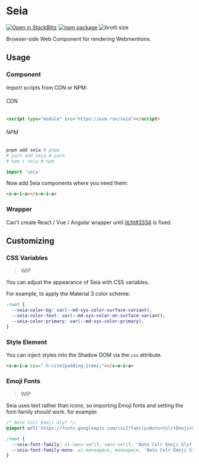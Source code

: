 # Seia

[![Open in StackBlitz](https://developer.stackblitz.com/img/open_in_stackblitz_small.svg)](https://stackblitz.com/github/importantimport/seia?file=index.html)
[![npm package](https://img.shields.io/npm/v/seia)](https://www.npmjs.com/package/seia)
![brotli size](https://img.badgesize.io/https://esm.run/seia?compression=brotli)

Browser-side Web Component for rendering Webmentions.

## Usage

### Component

Import scripts from CDN or NPM:

###### CDN

```html
<script type="module" src="https://esm.run/seia"></script>
```

###### NPM

```bash
pnpm add seia # pnpm
# yarn add seia # yarn
# npm i seia # npm
```

```ts
import 'seia'
```

Now add Seia components where you need them:

```html
<s-e-i-a></s-e-i-a>
```

### Wrapper

Can't create React / Vue / Angular wrapper until [lit/lit#3334](https://github.com/lit/lit/issues/3334) is fixed.

## Customizing

### CSS Variables

> WIP

You can adjust the appearance of Seia with CSS variables.

For example, to apply the Material 3 color scheme:

```css
:root {
  --seia-color-bg: var(--md-sys-color-surface-variant);
  --seia-color-text: var(--md-sys-color-on-surface-variant);
  --seia-color-primary: var(--md-sys-color-primary);
}
```

### Style Element

You can inject styles into the Shadow DOM via the `css` attribute.

```html
<s-e-i-a css=".h-cite{padding:1rem};"></s-e-i-a>
```

### Emoji Fonts

> WIP

Seia uses text rather than icons, so importing Emoji fonts and setting the font-family should work. for example:

```css
/* Noto Colr Emoji Glyf */
@import url('https://fonts.googleapis.com/css2?family=Noto+Colr+Emoji+Glyf&display=swap');

:root {
  --seia-font-family: ui-sans-serif, sans-serif, 'Noto Colr Emoji Glyf';
  --seia-font-family-mono: ui-monospace, monospace, 'Noto Colr Emoji Glyf';
}
```
